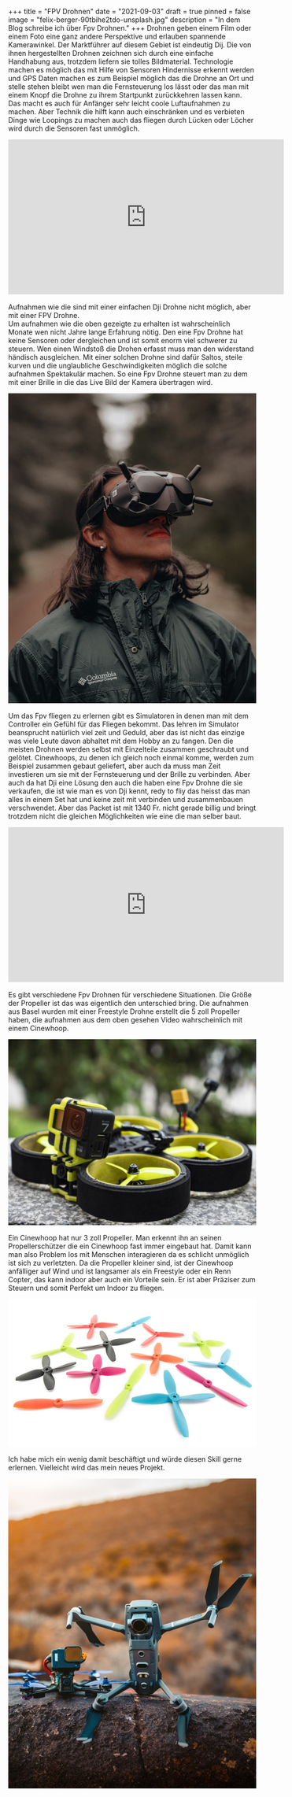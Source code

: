 +++
title = "FPV Drohnen"
date = "2021-09-03"
draft = true
pinned = false
image = "felix-berger-90tbihe2tdo-unsplash.jpg"
description = "In dem Blog schreibe ich über Fpv Drohnen."
+++
Drohnen geben einem Film oder einem Foto eine ganz andere Perspektive und erlauben spannende Kamerawinkel. Der Marktführer auf diesem Gebiet ist eindeutig Dij. Die von ihnen hergestellten Drohnen zeichnen sich durch eine einfache Handhabung aus, trotzdem liefern sie tolles Bildmaterial. Technologie machen es möglich das mit Hilfe von Sensoren Hindernisse erkennt werden und GPS Daten machen es zum Beispiel möglich das die Drohne an Ort und stelle stehen bleibt wen man die Fernsteuerung los lässt oder das man mit einem Knopf die Drohne zu ihrem Startpunkt zurückkehren lassen kann. Das macht es auch für Anfänger sehr leicht coole Luftaufnahmen zu machen. Aber Technik die hilft kann auch einschränken und es verbieten Dinge wie Loopings zu machen auch das fliegen durch Lücken oder Löcher wird durch die Sensoren fast unmöglich. 

<iframe width="560" height="315" src="https://www.youtube.com/embed/1R7P7gsaXik" title="YouTube video player" frameborder="0" allow="accelerometer; autoplay; clipboard-write; encrypted-media; gyroscope; picture-in-picture" allowfullscreen></iframe>

Aufnahmen wie die sind mit einer einfachen Dji Drohne nicht möglich, aber mit einer FPV Drohne.\
Um aufnahmen wie die oben gezeigte zu erhalten ist wahrscheinlich Monate wen nicht Jahre lange Erfahrung nötig. Den eine Fpv Drohne hat keine Sensoren oder dergleichen und ist somit enorm viel schwerer zu steuern. Wen einen Windstoß die Drohen erfasst muss man den widerstand händisch ausgleichen.  Mit einer solchen Drohne sind dafür Saltos, steile kurven und die unglaubliche Geschwindigkeiten möglich die solche aufnahmen Spektakulär machen. So eine Fpv Drohne steuert man zu dem mit einer Brille in die das Live Bild der Kamera übertragen wird. 

![](manny-moreno-8ucl-vfuz0-unsplash.jpg)

Um das Fpv fliegen zu erlernen gibt es Simulatoren in denen man mit dem Controller ein Gefühl für das Fliegen bekommt. Das lehren im Simulator beansprucht natürlich viel zeit und Geduld, aber das ist nicht das einzige was viele Leute davon abhaltet mit dem Hobby an zu fangen. Den die meisten Drohnen werden selbst mit Einzelteile zusammen geschraubt und gelötet. Cinewhoops, zu denen ich gleich noch einmal komme, werden zum Beispiel zusammen gebaut geliefert, aber auch da muss man Zeit investieren um sie mit der Fernsteuerung und der Brille zu verbinden. Aber auch da hat Dji eine Lösung den auch die haben eine Fpv Drohne die sie verkaufen, die ist wie man es von Dji kennt, redy to fliy das heisst das man alles in einem Set hat und keine zeit mit verbinden und zusammenbauen verschwendet. Aber das Packet ist mit 1340 Fr. nicht gerade billig und bringt trotzdem nicht die gleichen Möglichkeiten wie eine die man selber baut.

<iframe width="560" height="315" src="https://www.youtube.com/embed/VgS54fqKxf0" title="YouTube video player" frameborder="0" allow="accelerometer; autoplay; clipboard-write; encrypted-media; gyroscope; picture-in-picture" allowfullscreen></iframe>

Es gibt verschiedene Fpv Drohnen für verschiedene Situationen. Die Größe der Propeller ist das was eigentlich den unterschied bring. Die aufnahmen aus Basel wurden mit einer Freestyle Drohne erstellt die 5 zoll Propeller haben, die aufnahmen aus dem oben gesehen Video wahrscheinlich mit einem Cinewhoop.

![](side-hero-1536x1152.jpg)

Ein Cinewhoop hat nur 3 zoll Propeller. Man erkennt ihn an seinen Propellerschützer die ein Cinewhoop fast immer eingebaut hat. Damit kann man also Problem los mit Menschen interagieren da es schlicht unmöglich ist sich zu verletzten. Da die Propeller kleiner sind, ist der Cinewhoop anfälliger auf Wind und ist langsamer als ein Freestyle oder ein Renn Copter, das kann indoor aber auch ein Vorteile sein. Er ist aber Präziser zum Steuern und somit Perfekt um Indoor zu fliegen. 

![](lumenier-props-on-display-1268f4b8.jpg)

Ich habe mich ein wenig damit beschäftigt und würde diesen Skill gerne erlernen. Vielleicht wird das mein neues Projekt.

![](redcharlie-9k-jmnngnv0-unsplash.jpg)